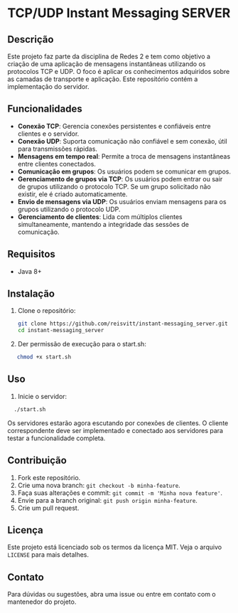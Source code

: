 # TCP/UDP Instant Messaging SERVER

## Descrição

Este projeto faz parte da disciplina de Redes 2 e tem como objetivo a criação de uma aplicação de mensagens instantâneas utilizando os protocolos TCP e UDP. O foco é aplicar os conhecimentos adquiridos sobre as camadas de transporte e aplicação. Este repositório contém a implementação do servidor.

## Funcionalidades

- **Conexão TCP**: Gerencia conexões persistentes e confiáveis entre clientes e o servidor.
- **Conexão UDP**: Suporta comunicação não confiável e sem conexão, útil para transmissões rápidas.
- **Mensagens em tempo real**: Permite a troca de mensagens instantâneas entre clientes conectados.
- **Comunicação em grupos**: Os usuários podem se comunicar em grupos.
- **Gerenciamento de grupos via TCP**: Os usuários podem entrar ou sair de grupos utilizando o protocolo TCP. Se um grupo solicitado não existir, ele é criado automaticamente.
- **Envio de mensagens via UDP**: Os usuários enviam mensagens para os grupos utilizando o protocolo UDP.
- **Gerenciamento de clientes**: Lida com múltiplos clientes simultaneamente, mantendo a integridade das sessões de comunicação.

## Requisitos

- Java 8+

## Instalação

1. Clone o repositório:

   ```bash
   git clone https://github.com/reisvitt/instant-messaging_server.git
   cd instant-messaging_server
   ```

2. Der permissão de execução para o start.sh:

```bash
   chmod +x start.sh
```

## Uso

1. Inicie o servidor:

```bash
  ./start.sh
```

Os servidores estarão agora escutando por conexões de clientes. O cliente correspondente deve ser implementado e conectado aos servidores para testar a funcionalidade completa.

## Contribuição

1. Fork este repositório.
2. Crie uma nova branch: `git checkout -b minha-feature`.
3. Faça suas alterações e commit: `git commit -m 'Minha nova feature'`.
4. Envie para a branch original: `git push origin minha-feature`.
5. Crie um pull request.

## Licença

Este projeto está licenciado sob os termos da licença MIT. Veja o arquivo `LICENSE` para mais detalhes.

## Contato

Para dúvidas ou sugestões, abra uma issue ou entre em contato com o mantenedor do projeto.
